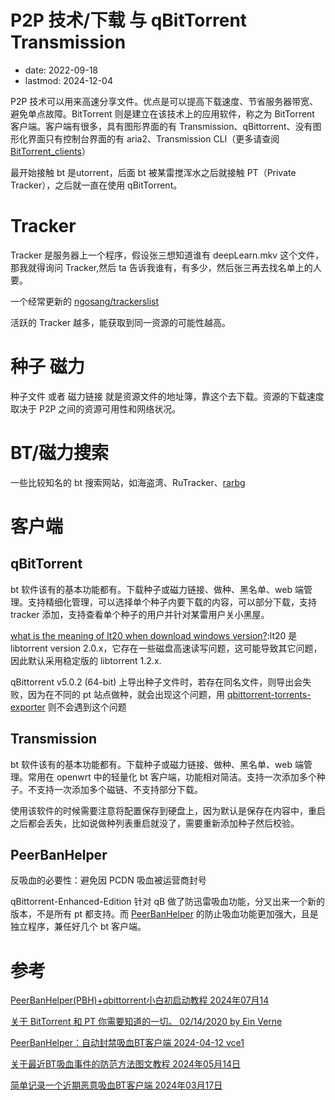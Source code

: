 # P2P 技术/下载 与 qBitTorrent Transmission
- date: 2022-09-18
- lastmod: 2024-12-04

P2P 技术可以用来高速分享文件。优点是可以提高下载速度、节省服务器带宽、避免单点故障。BitTorrent 则是建立在该技术上的应用软件，称之为 BitTorrent 客户端。客户端有很多，具有图形界面的有 Transmission、qBittorrent、没有图形化界面只有控制台界面的有 aria2、Transmission CLI（更多请查阅[BitTorrent_clients](https://wiki.archlinux.org/title/List_of_applications/Internet#BitTorrent_clients)）

最开始接触 bt 是utorrent，后面 bt 被某雷搅浑水之后就接触 PT（Private Tracker），之后就一直在使用 qBitTorrent。

# Tracker

Tracker 是服务器上一个程序，假设张三想知道谁有 deepLearn.mkv 这个文件，那我就得询问 Tracker,然后 ta 告诉我谁有，有多少，然后张三再去找名单上的人要。

一个经常更新的 [ngosang/trackerslist ](https://github.com/ngosang/trackerslist)

活跃的 Tracker 越多，能获取到同一资源的可能性越高。

# 种子 磁力

种子文件 或者 磁力链接 就是资源文件的地址簿，靠这个去下载。资源的下载速度取决于 P2P 之间的资源可用性和网络状况。

# BT/磁力搜索

一些比较知名的 bt 搜索网站，如海盗湾、RuTracker、[rarbg](http://rarbggo.org)

# 客户端
## qBitTorrent

bt 软件该有的基本功能都有。下载种子或磁力链接、做种、黑名单、web 端管理。支持精细化管理，可以选择单个种子内要下载的内容，可以部分下载，支持 tracker 添加，支持查看单个种子的用户并针对某雷用户关小黑屋。

[what is the meaning of lt20 when download windows version?](https://github.com/qbittorrent/qBittorrent/discussions/19653):lt20 是libtorrent version 2.0.x，它存在一些磁盘高速读写问题，这可能导致其它问题，因此默认采用稳定版的 libtorrent 1.2.x.

qBittorrent v5.0.2 (64-bit) 上导出种子文件时，若存在同名文件，则导出会失败，因为在不同的 pt 站点做种，就会出现这个问题，用 [qbittorrent-torrents-exporter](https://github.com/ludoux/qbittorrent-torrents-exporter) 则不会遇到这个问题

## Transmission

bt 软件该有的基本功能都有。下载种子或磁力链接、做种、黑名单、web 端管理。常用在 openwrt 中的轻量化 bt 客户端，功能相对简洁。支持一次添加多个种子。不支持一次添加多个磁链、不支持部分下载。

使用该软件的时候需要注意将配置保存到硬盘上，因为默认是保存在内容中，重启之后都会丢失，比如说做种列表重启就没了，需要重新添加种子然后校验。

## PeerBanHelper

反吸血的必要性：避免因 PCDN 吸血被运营商封号

qBittorrent-Enhanced-Edition 针对 qB 做了防迅雷吸血功能，分叉出来一个新的版本，不是所有 pt 都支持。而 [PeerBanHelper](https://github.com/PBH-BTN/PeerBanHelper) 的防止吸血功能更加强大，且是独立程序，兼任好几个 bt 客户端。

# 参考

[PeerBanHelper(PBH)+qbittorrent小白初启动教程 2024年07月14](https://www.bilibili.com/read/cv36091420/)

[关于 BitTorrent 和 PT 你需要知道的一切。 02/14/2020 by Ein Verne ](https://einverne.github.io/post/2020/02/everything-related-about-bittorrent-and-pt.html)

[PeerBanHelper：自动封禁吸血BT客户端 2024-04-12 vce1](https://blogs.vicsdf.com/article/109250)

[关于最近BT吸血事件的防范方法图文教程 2024年05月14日](https://www.bilibili.com/read/cv34508727/)

[简单记录一个近期恶意吸血BT客户端 2024年03月17日](https://www.bilibili.com/read/cv33250605/)
